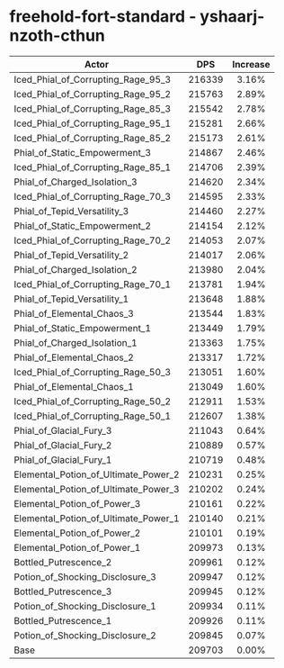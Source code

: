 # freehold-fort-standard - yshaarj-nzoth-cthun
| Actor | DPS | Increase |
|---|:---:|:---:|
|Iced_Phial_of_Corrupting_Rage_95_3|216339|3.16%|
|Iced_Phial_of_Corrupting_Rage_95_2|215763|2.89%|
|Iced_Phial_of_Corrupting_Rage_85_3|215542|2.78%|
|Iced_Phial_of_Corrupting_Rage_95_1|215281|2.66%|
|Iced_Phial_of_Corrupting_Rage_85_2|215173|2.61%|
|Phial_of_Static_Empowerment_3|214867|2.46%|
|Iced_Phial_of_Corrupting_Rage_85_1|214706|2.39%|
|Phial_of_Charged_Isolation_3|214620|2.34%|
|Iced_Phial_of_Corrupting_Rage_70_3|214595|2.33%|
|Phial_of_Tepid_Versatility_3|214460|2.27%|
|Phial_of_Static_Empowerment_2|214154|2.12%|
|Iced_Phial_of_Corrupting_Rage_70_2|214053|2.07%|
|Phial_of_Tepid_Versatility_2|214017|2.06%|
|Phial_of_Charged_Isolation_2|213980|2.04%|
|Iced_Phial_of_Corrupting_Rage_70_1|213781|1.94%|
|Phial_of_Tepid_Versatility_1|213648|1.88%|
|Phial_of_Elemental_Chaos_3|213544|1.83%|
|Phial_of_Static_Empowerment_1|213449|1.79%|
|Phial_of_Charged_Isolation_1|213363|1.75%|
|Phial_of_Elemental_Chaos_2|213317|1.72%|
|Iced_Phial_of_Corrupting_Rage_50_3|213051|1.60%|
|Phial_of_Elemental_Chaos_1|213049|1.60%|
|Iced_Phial_of_Corrupting_Rage_50_2|212911|1.53%|
|Iced_Phial_of_Corrupting_Rage_50_1|212607|1.38%|
|Phial_of_Glacial_Fury_3|211043|0.64%|
|Phial_of_Glacial_Fury_2|210889|0.57%|
|Phial_of_Glacial_Fury_1|210719|0.48%|
|Elemental_Potion_of_Ultimate_Power_2|210231|0.25%|
|Elemental_Potion_of_Ultimate_Power_3|210202|0.24%|
|Elemental_Potion_of_Power_3|210161|0.22%|
|Elemental_Potion_of_Ultimate_Power_1|210140|0.21%|
|Elemental_Potion_of_Power_2|210101|0.19%|
|Elemental_Potion_of_Power_1|209973|0.13%|
|Bottled_Putrescence_2|209961|0.12%|
|Potion_of_Shocking_Disclosure_3|209947|0.12%|
|Bottled_Putrescence_3|209945|0.12%|
|Potion_of_Shocking_Disclosure_1|209934|0.11%|
|Bottled_Putrescence_1|209926|0.11%|
|Potion_of_Shocking_Disclosure_2|209845|0.07%|
|Base|209703|0.00%|
